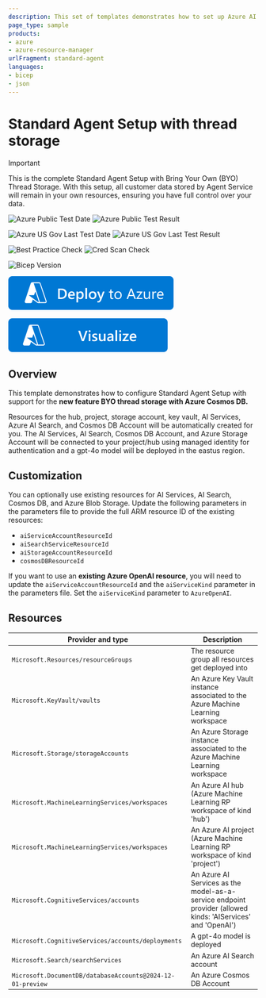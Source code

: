 ```yaml
---
description: This set of templates demonstrates how to set up Azure AI Agent Service with the standard setup, meaning with managed identity authentication for project/hub connections and public internet access enabled. Agents use customer-owned, single-tenant search, file storage, and thread storage resources. With this setup, you have full control and visibility over these resources, but you will incur costs based on your usage.
page_type: sample
products:
- azure
- azure-resource-manager
urlFragment: standard-agent
languages:
- bicep
- json
---
```

# Standard Agent Setup with thread storage 

> [!IMPORTANT]
> This is the complete Standard Agent Setup with Bring Your Own (BYO) Thread Storage. With this setup, all customer data stored by Agent Service will remain in your own resources, ensuring you have full control over your data.

![Azure Public Test Date](https://azurequickstartsservice.blob.core.windows.net/badges/quickstarts/microsoft.azure-ai-agent-service/standard-agent/PublicLastTestDate.svg)
![Azure Public Test Result](https://azurequickstartsservice.blob.core.windows.net/badges/quickstarts/microsoft.azure-ai-agent-service/standard-agent/PublicDeployment.svg)

![Azure US Gov Last Test Date](https://azurequickstartsservice.blob.core.windows.net/badges/quickstarts/microsoft.azure-ai-agent-service/standard-agent/FairfaxLastTestDate.svg)
![Azure US Gov Last Test Result](https://azurequickstartsservice.blob.core.windows.net/badges/quickstarts/microsoft.azure-ai-agent-service/standard-agent/FairfaxDeployment.svg)

![Best Practice Check](https://azurequickstartsservice.blob.core.windows.net/badges/quickstarts/microsoft.azure-ai-agent-service/standard-agent/BestPracticeResult.svg)
![Cred Scan Check](https://azurequickstartsservice.blob.core.windows.net/badges/quickstarts/microsoft.azure-ai-agent-service/standard-agent/CredScanResult.svg)

![Bicep Version](https://azurequickstartsservice.blob.core.windows.net/badges/quickstarts/microsoft.azure-ai-agent-service/standard-agent/BicepVersion.svg)

[![Deploy To Azure](https://raw.githubusercontent.com/Azure/azure-quickstart-templates/master/1-CONTRIBUTION-GUIDE/images/deploytoazure.svg?sanitize=true)](https://portal.azure.com/#create/Microsoft.Template/uri/https%3A%2F%2Fraw.githubusercontent.com%2FAzure-Samples%2Fazureai-samples%2Fmain%2Fscenarios%2FAgents%2Fsetup%2Fstandard-agent%2Fazuredeploy.json)

[![Visualize](https://raw.githubusercontent.com/Azure/azure-quickstart-templates/master/1-CONTRIBUTION-GUIDE/images/visualizebutton.svg?sanitize=true)](http://armviz.io/#/?load=https%3A%2F%2Fraw.githubusercontent.com%2FAzure-Samples%2Fazureai-samples%2Fmain%2Fscenarios%2FAgents%2Fsetup%2Fstandard-agent%2Fazuredeploy.json)

## Overview 

This template demonstrates how to configure Standard Agent Setup with support for the **new feature BYO thread storage with Azure Cosmos DB.**

Resources for the hub, project, storage account, key vault, AI Services, Azure AI Search, and Cosmos DB Account will be automatically created for you. The AI Services, AI Search, Cosmos DB Account, and Azure Storage Account will be connected to your project/hub using managed identity for authentication and a gpt-4o model will be deployed in the eastus region.

## Customization
You can optionally use existing resources for AI Services, AI Search, Cosmos DB, and Azure Blob Storage. Update the following parameters in the parameters file to provide the full ARM resource ID of the existing resources:

- `aiServiceAccountResourceId`
- `aiSearchServiceResourceId`
- `aiStorageAccountResourceId`
- `cosmosDBResourceId`

If you want to use an **existing Azure OpenAI resource**, you will need to update the `aiServiceAccountResourceId` and the `aiServiceKind` parameter in the parameters file. Set the `aiServiceKind` parameter to `AzureOpenAI`.

## Resources

| Provider and type | Description |
| - | - |
| `Microsoft.Resources/resourceGroups` | The resource group all resources get deployed into |
| `Microsoft.KeyVault/vaults` | An Azure Key Vault instance associated to the Azure Machine Learning workspace |
| `Microsoft.Storage/storageAccounts` | An Azure Storage instance associated to the Azure Machine Learning workspace |
| `Microsoft.MachineLearningServices/workspaces` | An Azure AI hub (Azure Machine Learning RP workspace of kind 'hub') |
| `Microsoft.MachineLearningServices/workspaces` | An Azure AI project (Azure Machine Learning RP workspace of kind 'project') |
| `Microsoft.CognitiveServices/accounts` | An Azure AI Services as the model-as-a-service endpoint provider (allowed kinds: 'AIServices' and 'OpenAI') |
| `Microsoft.CognitiveServices/accounts/deployments` | A gpt-4o model is deployed |
| `Microsoft.Search/searchServices` | An Azure AI Search account  |
| `Microsoft.DocumentDB/databaseAccounts@2024-12-01-preview` | An Azure Cosmos DB Account |
